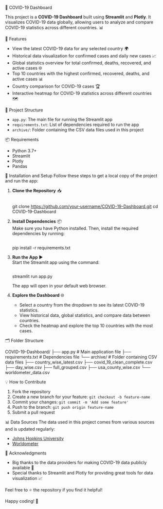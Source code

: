 
🦠 COVID-19 Dashboard

This project is a **COVID-19 Dashboard** built using **Streamlit** and **Plotly**. It visualizes COVID-19 data globally, allowing users to analyze and compare COVID-19 statistics across different countries. 📊

🚀 Features
- View the latest COVID-19 data for any selected country 🌍
- Historical data visualization for confirmed cases and daily new cases 📈
- Global statistics overview for total confirmed, deaths, recovered, and active cases 🌐
- Top 10 countries with the highest confirmed, recovered, deaths, and active cases 📊
- Country comparison for COVID-19 cases 🏆
- Interactive heatmap for COVID-19 statistics across different countries 🗺️

📂 Project Structure
- `app.py`: The main file for running the Streamlit app
- `requirements.txt`: List of dependencies required to run the app
- `archive/`: Folder containing the CSV data files used in this project

📦 Requirements
- Python 3.7+
- Streamlit
- Plotly
- Pandas

📝 Installation and Setup
Follow these steps to get a local copy of the project and run the app:

1. **Clone the Repository** 📥
   ##
   git clone https://github.com/your-username/COVID-19-Dashboard.git
   cd COVID-19-Dashboard
   

2. **Install Dependencies** 📦  
   Make sure you have Python installed. Then, install the required dependencies by running:
   ##
   pip install -r requirements.txt
   

3. **Run the App** ▶️  
   Start the Streamlit app using the command:
   ##
   streamlit run app.py
   
   The app will open in your default web browser.

4. **Explore the Dashboard** 🌐  
   - Select a country from the dropdown to see its latest COVID-19 statistics.
   - View historical data, global statistics, and compare data between countries.
   - Check the heatmap and explore the top 10 countries with the most cases.

🗂️ Folder Structure

COVID-19-Dashboard/
├── app.py                  # Main application file
├── requirements.txt        # Dependencies file
└── archive/                # Folder containing CSV data files
    ├── country_wise_latest.csv
    ├── covid_19_clean_complete.csv
    ├── day_wise.csv
    ├── full_grouped.csv
    ├── usa_county_wise.csv
    └── worldometer_data.csv


💡 How to Contribute
1. Fork the repository
2. Create a new branch for your feature: `git checkout -b feature-name`
3. Commit your changes: `git commit -m 'Add some feature'`
4. Push to the branch: `git push origin feature-name`
5. Submit a pull request

📊 Data Sources
The data used in this project comes from various sources and is updated regularly:
- [Johns Hopkins University](https://github.com/CSSEGISandData/COVID-19)
- [Worldometer](https://www.worldometers.info/coronavirus/)


🌟 Acknowledgments
- Big thanks to the data providers for making COVID-19 data publicly available 🙌
- Special thanks to Streamlit and Plotly for providing great tools for data visualization 📈

Feel free to ⭐️ the repository if you find it helpful!

Happy coding! 🚀
